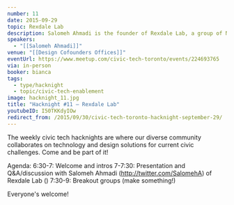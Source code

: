 ```yaml
---
number: 11
date: 2015-09-29
topic: Rexdale Lab
description: Salomeh Ahmadi is the founder of Rexdale Lab, a group of North Etobicoke citizens & professionals dedicated to creatively build with & champion community needs. https://rexdalelab.wordpress.com http://twitter.com/rexdalelab
speakers:
  - "[[Salomeh Ahmadi]]"
venue: "[[Design Cofounders Offices]]"
eventUrl: https://www.meetup.com/civic-tech-toronto/events/224693765
via: in-person
booker: bianca
tags:
  - type/hacknight
  - topic/civic-tech-enablement
image: hacknight_11.jpg
title: "Hacknight #11 – Rexdale Lab"
youtubeID: I50TKKdyIOw
redirect_from: /2015/09/30/civic-tech-toronto-hacknight-september-29/
---
```


The weekly civic tech hacknights are where our diverse community collaborates on technology and design solutions for current civic challenges. Come and be part of it!

Agenda:
6:30-7: Welcome and intros
7-7:30: Presentation and Q&A/discussion with Salomeh Ahmadi (http://twitter.com/SalomehA) of Rexdale Lab ()
7:30-9: Breakout groups (make something!)

Everyone's welcome!
